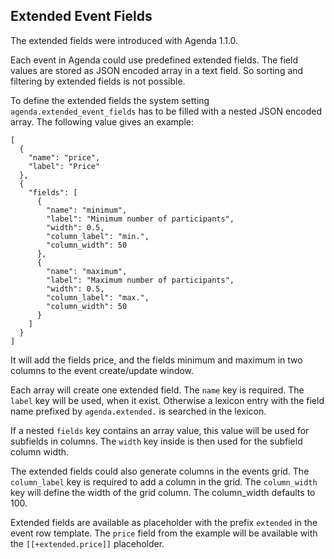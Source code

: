 ## Extended Event Fields

The extended fields were introduced with Agenda 1.1.0.

Each event in Agenda could use predefined extended fields. The field values are
stored as JSON encoded array in a text field. So sorting and filtering by
extended fields is not possible.

To define the extended fields the system setting `agenda.extended_event_fields`
has to be filled with a nested JSON encoded array. The following value gives an
example:

```
[
  {
    "name": "price",
    "label": "Price"
  },
  {
    "fields": [
      {
        "name": "minimum",
        "label": "Minimum number of participants",
        "width": 0.5,
        "column_label": "min.",
        "column_width": 50
      },
      {
        "name": "maximum",
        "label": "Maximum number of participants",
        "width": 0.5,
        "column_label": "max.",
        "column_width": 50
      }
    ]
  }
]
```

It will add the fields price, and the fields minimum and maximum in two columns
to the event create/update window.

Each array will create one extended field. The `name` key is required. The
`label` key will be used, when it exist. Otherwise a lexicon entry with the
field name prefixed by `agenda.extended.` is searched in the lexicon.

If a nested `fields` key contains an array value, this value will be used for
subfields in columns. The `width` key inside is then used for the subfield
column width.

The extended fields could also generate columns in the events grid. The
`column_label` key is required to add a column in the grid. The `column_width`
key will define the width of the grid column. The column_width defaults to 100.

Extended fields are available as placeholder with the prefix `extended` in the
event row template. The `price` field from the example will be available with
the `[[+extended.price]]` placeholder.
